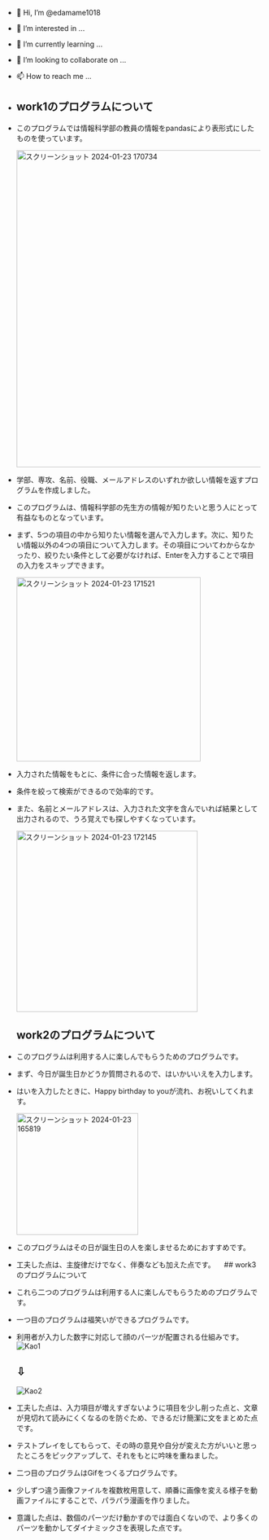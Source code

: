 - 👋 Hi, I’m @edamame1018
- 👀 I’m interested in ...
- 🌱 I’m currently learning ...
- 💞️ I’m looking to collaborate on ...
- 📫 How to reach me ...
- 
  ## work1のプログラムについて
- このプログラムでは情報科学部の教員の情報をpandasにより表形式にしたものを使っています。

  <img width="623" alt="スクリーンショット 2024-01-23 170734" src="https://github.com/edamame1018/Prog2kakushin/assets/153491667/573dc5d4-0788-4a4b-888e-c09e7bdb31d6">


- 学部、専攻、名前、役職、メールアドレスのいずれか欲しい情報を返すプログラムを作成しました。
- このプログラムは、情報科学部の先生方の情報が知りたいと思う人にとって有益なものとなっています。
- まず、5つの項目の中から知りたい情報を選んで入力します。次に、知りたい情報以外の4つの項目について入力します。その項目についてわからなかったり、絞りたい条件として必要がなければ、Enterを入力することで項目の入力をスキップできます。

  <img width="362" alt="スクリーンショット 2024-01-23 171521" src="https://github.com/edamame1018/Prog2kakushin/assets/153491667/f27f6a1e-d64b-4192-bb25-303f495719a0">

- 入力された情報をもとに、条件に合った情報を返します。
- 条件を絞って検索ができるので効率的です。
- また、名前とメールアドレスは、入力された文字を含んでいれば結果として出力されるので、うろ覚えでも探しやすくなっています。

  <img width="356" alt="スクリーンショット 2024-01-23 172145" src="https://github.com/edamame1018/Prog2kakushin/assets/153491667/4a0354e2-9fe6-46dd-95d5-3db0cabcd59f">

  ## work2のプログラムについて
- このプログラムは利用する人に楽しんでもらうためのプログラムです。
- まず、今日が誕生日かどうか質問されるので、はいかいいえを入力します。
- はいを入力したときに、Happy birthday to youが流れ、お祝いしてくれます。

  <img width="239" alt="スクリーンショット 2024-01-23 165819" src="https://github.com/edamame1018/Prog2kakushin/assets/153491667/2e93868a-fffc-4681-85f1-afc33d8389a0">
- このプログラムはその日が誕生日の人を楽しませるためにおすすめです。
- 工夫した点は、主旋律だけでなく、伴奏なども加えた点です。
　## work3のプログラムについて
- これら二つのプログラムは利用する人に楽しんでもらうためのプログラムです。
- 一つ目のプログラムは福笑いができるプログラムです。
- 利用者が入力した数字に対応して顔のパーツが配置される仕組みです。
  ![Kao1](https://github.com/edamame1018/Prog2kakushin/assets/153491667/65b37cb0-e298-4c89-9952-5fb5c2fbe8f7)
  ## ⇩
  ![Kao2](https://github.com/edamame1018/Prog2kakushin/assets/153491667/5fc42780-1a05-4a06-bc14-a0fca0aa420d)
- 工夫した点は、入力項目が増えすぎないように項目を少し削った点と、文章が見切れて読みにくくなるのを防ぐため、できるだけ簡潔に文をまとめた点です。
- テストプレイをしてもらって、その時の意見や自分が変えた方がいいと思ったところをピックアップして、それをもとに吟味を重ねました。
- 二つ目のプログラムはGifをつくるプログラムです。
- 少しずつ違う画像ファイルを複数枚用意して、順番に画像を変える様子を動画ファイルにすることで、パラパラ漫画を作りました。
- 意識した点は、数個のパーツだけ動かすのでは面白くないので、より多くのパーツを動かしてダイナミックさを表現した点です。
  
<!---
edamame1018/edamame1018 is a ✨ special ✨ repository because its `README.md` (this file) appears on your GitHub profile.
You can click the Preview link to take a look at your changes.
--->
